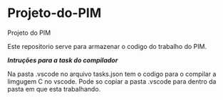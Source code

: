 # Projeto-do-PIM
Projeto do PIM

Este repositorio serve para armazenar o codigo do trabalho do PIM.

***Intruções para a task do compilador***

Na pasta .vscode no arquivo tasks.json tem o codigo para o compilar a limgugem C no vscode.
Pode so copiar a pasta .vscode para dentro da pasta em que esta trabalhando.

